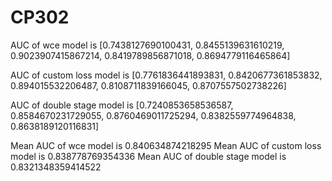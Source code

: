 # CP302

AUC of wce model is [0.7438127690100431, 0.8455139631610219, 0.9023907415867214, 0.8419789856871018, 0.8694779116465864]

AUC of custom loss model is [0.7761836441893831, 0.8420677361853832, 0.894015532206487, 0.8108711839166045, 0.8707557502738226]

AUC of double stage model is [0.7240853658536587, 0.8584670231729055, 0.8760469011725294, 0.8382559774964838, 0.8638189120116831]

Mean AUC of wce model is 0.840634874218295
Mean AUC of custom loss model is 0.838778769354336
Mean AUC of double stage model is 0.8321348359414522
